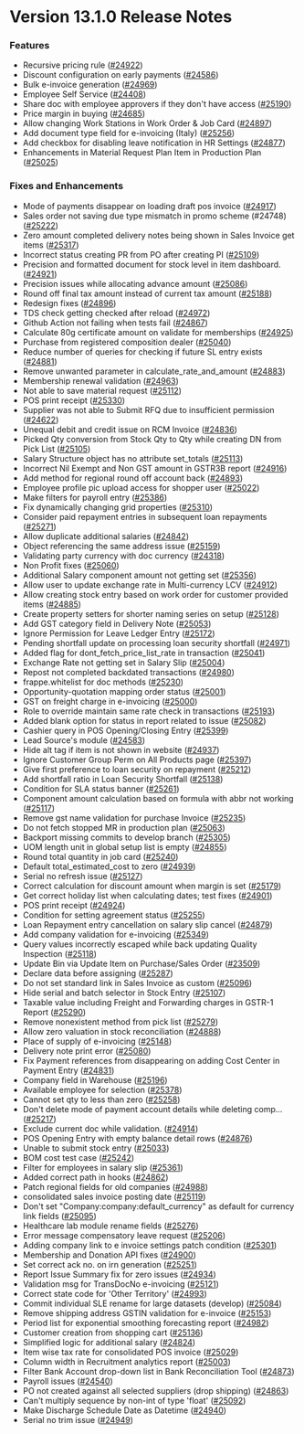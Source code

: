 # Version 13.1.0 Release Notes

### Features

- Recursive pricing rule ([#24922](https://github.com/sparrownova/Shopper/pull/24922))
- Discount configuration on early payments ([#24586](https://github.com/sparrownova/Shopper/pull/24586))
- Bulk e-invoice generation ([#24969](https://github.com/sparrownova/Shopper/pull/24969))
- Employee Self Service ([#24408](https://github.com/sparrownova/Shopper/pull/24408))
- Share doc with employee approvers if they don't have access ([#25190](https://github.com/sparrownova/Shopper/pull/25190))
- Price margin in buying ([#24685](https://github.com/sparrownova/Shopper/pull/24685))
- Allow changing Work Stations in Work Order & Job Card ([#24897](https://github.com/sparrownova/Shopper/pull/24897))
- Add document type field for e-invoicing (Italy) ([#25256](https://github.com/sparrownova/Shopper/pull/25256))
- Add checkbox for disabling leave notification in HR Settings ([#24877](https://github.com/sparrownova/Shopper/pull/24877))
- Enhancements in Material Request Plan Item in Production Plan ([#25025](https://github.com/sparrownova/Shopper/pull/25025))


### Fixes and Enhancements
- Mode of payments disappear on loading draft pos invoice ([#24917](https://github.com/sparrownova/Shopper/pull/24917))
- Sales order not saving due type mismatch in promo scheme (#24748) ([#25222](https://github.com/sparrownova/Shopper/pull/25222))
- Zero amount completed delivery notes being shown in Sales Invoice get items ([#25317](https://github.com/sparrownova/Shopper/pull/25317))
- Incorrect status creating PR from PO after creating PI ([#25109](https://github.com/sparrownova/Shopper/pull/25109))
- Precision and formatted document for stock level in item dashboard. ([#24921](https://github.com/sparrownova/Shopper/pull/24921))
- Precision issues while allocating advance amount ([#25086](https://github.com/sparrownova/Shopper/pull/25086))
- Round off final tax amount instead of current tax amount ([#25188](https://github.com/sparrownova/Shopper/pull/25188))
- Redesign fixes ([#24896](https://github.com/sparrownova/Shopper/pull/24896))
- TDS check getting checked after reload ([#24972](https://github.com/sparrownova/Shopper/pull/24972))
- Github Action not failing when tests fail ([#24867](https://github.com/sparrownova/Shopper/pull/24867))
- Calculate 80g certificate amount on validate for memberships ([#24925](https://github.com/sparrownova/Shopper/pull/24925))
- Purchase from registered composition dealer ([#25040](https://github.com/sparrownova/Shopper/pull/25040))
- Reduce number of queries for checking if future SL entry exists ([#24881](https://github.com/sparrownova/Shopper/pull/24881))
- Remove unwanted parameter in calculate_rate_and_amount ([#24883](https://github.com/sparrownova/Shopper/pull/24883))
- Membership renewal validation ([#24963](https://github.com/sparrownova/Shopper/pull/24963))
- Not able to save material request ([#25112](https://github.com/sparrownova/Shopper/pull/25112))
- POS print receipt ([#25330](https://github.com/sparrownova/Shopper/pull/25330))
- Supplier was not able to Submit RFQ due to insufficient permission ([#24622](https://github.com/sparrownova/Shopper/pull/24622))
- Unequal debit and credit issue on RCM Invoice ([#24836](https://github.com/sparrownova/Shopper/pull/24836))
- Picked Qty conversion from Stock Qty to Qty while creating DN from Pick List ([#25105](https://github.com/sparrownova/Shopper/pull/25105))
- Salary Structure object has no attribute set_totals ([#25113](https://github.com/sparrownova/Shopper/pull/25113))
- Incorrect Nil Exempt and Non GST amount in GSTR3B report ([#24916](https://github.com/sparrownova/Shopper/pull/24916))
- Add method for regional round off account back ([#24893](https://github.com/sparrownova/Shopper/pull/24893))
- Employee profile pic upload access for shopper user ([#25022](https://github.com/sparrownova/Shopper/pull/25022))
- Make filters for payroll entry ([#25386](https://github.com/sparrownova/Shopper/pull/25386))
- Fix dynamically changing grid properties ([#25310](https://github.com/sparrownova/Shopper/pull/25310))
- Consider paid repayment entries in subsequent loan repayments ([#25271](https://github.com/sparrownova/Shopper/pull/25271))
- Allow duplicate additional salaries ([#24842](https://github.com/sparrownova/Shopper/pull/24842))
- Object referencing the same address issue ([#25159](https://github.com/sparrownova/Shopper/pull/25159))
- Validating party currency with doc currency ([#24318](https://github.com/sparrownova/Shopper/pull/24318))
- Non Profit fixes ([#25060](https://github.com/sparrownova/Shopper/pull/25060))
- Additional Salary component amount not getting set ([#25356](https://github.com/sparrownova/Shopper/pull/25356))
- Allow user to update exchange rate in Multi-currency LCV ([#24912](https://github.com/sparrownova/Shopper/pull/24912))
- Allow creating stock entry based on work order for customer provided items ([#24885](https://github.com/sparrownova/Shopper/pull/24885))
- Create property setters for shorter naming series on setup ([#25128](https://github.com/sparrownova/Shopper/pull/25128))
- Add GST category field in Delivery Note ([#25053](https://github.com/sparrownova/Shopper/pull/25053))
- Ignore Permission for Leave Ledger Entry ([#25172](https://github.com/sparrownova/Shopper/pull/25172))
- Pending shortfall update  on processing loan security shortfall ([#24971](https://github.com/sparrownova/Shopper/pull/24971))
- Added flag for dont_fetch_price_list_rate in transaction ([#25041](https://github.com/sparrownova/Shopper/pull/25041))
- Exchange Rate not getting set in Salary Slip ([#25004](https://github.com/sparrownova/Shopper/pull/25004))
- Repost not completed backdated transactions ([#24980](https://github.com/sparrownova/Shopper/pull/24980))
- frappe.whitelist for doc methods ([#25230](https://github.com/sparrownova/Shopper/pull/25230))
- Opportunity-quotation mapping order status ([#25001](https://github.com/sparrownova/Shopper/pull/25001))
- GST on freight charge in e-invoicing ([#25000](https://github.com/sparrownova/Shopper/pull/25000))
- Role to override maintain same rate check in transactions ([#25193](https://github.com/sparrownova/Shopper/pull/25193))
- Added blank option for status in report related to issue ([#25082](https://github.com/sparrownova/Shopper/pull/25082))
- Cashier query in POS Opening/Closing Entry ([#25399](https://github.com/sparrownova/Shopper/pull/25399))
- Lead Source's module ([#24583](https://github.com/sparrownova/Shopper/pull/24583))
- Hide alt tag if item is not shown in website ([#24937](https://github.com/sparrownova/Shopper/pull/24937))
- Ignore Customer Group Perm on All Products page ([#25397](https://github.com/sparrownova/Shopper/pull/25397))
- Give first preference to loan security on repayment ([#25212](https://github.com/sparrownova/Shopper/pull/25212))
- Add shortfall ratio in Loan Security Shortfall ([#25138](https://github.com/sparrownova/Shopper/pull/25138))
- Condition for SLA status banner ([#25261](https://github.com/sparrownova/Shopper/pull/25261))
- Component amount calculation based on formula with abbr not working ([#25117](https://github.com/sparrownova/Shopper/pull/25117))
- Remove gst name validation for purchase Invoice ([#25235](https://github.com/sparrownova/Shopper/pull/25235))
- Do not fetch stopped MR in production plan ([#25063](https://github.com/sparrownova/Shopper/pull/25063))
- Backport missing commits to develop branch ([#25305](https://github.com/sparrownova/Shopper/pull/25305))
- UOM length unit in global setup list is empty ([#24855](https://github.com/sparrownova/Shopper/pull/24855))
- Round total quantity in job card ([#25240](https://github.com/sparrownova/Shopper/pull/25240))
- Default total_estimated_cost to zero ([#24939](https://github.com/sparrownova/Shopper/pull/24939))
- Serial no refresh issue ([#25127](https://github.com/sparrownova/Shopper/pull/25127))
- Correct calculation for discount amount when margin is set ([#25179](https://github.com/sparrownova/Shopper/pull/25179))
- Get correct holiday list when calculating dates; test fixes ([#24901](https://github.com/sparrownova/Shopper/pull/24901))
- POS print receipt ([#24924](https://github.com/sparrownova/Shopper/pull/24924))
- Condition for setting agreement status ([#25255](https://github.com/sparrownova/Shopper/pull/25255))
- Loan Repayment entry cancellation on salary slip cancel ([#24879](https://github.com/sparrownova/Shopper/pull/24879))
- Add company validation for e-invoicing ([#25349](https://github.com/sparrownova/Shopper/pull/25349))
- Query values incorrectly escaped while back updating Quality Inspection ([#25118](https://github.com/sparrownova/Shopper/pull/25118))
- Update Bin via Update Item on Purchase/Sales Order  ([#23509](https://github.com/sparrownova/Shopper/pull/23509))
- Declare data before assigning ([#25287](https://github.com/sparrownova/Shopper/pull/25287))
- Do not set standard link in Sales Invoice as custom ([#25096](https://github.com/sparrownova/Shopper/pull/25096))
- Hide serial and batch selector in Stock Entry ([#25107](https://github.com/sparrownova/Shopper/pull/25107))
- Taxable value including Freight and Forwarding charges in GSTR-1 Report ([#25290](https://github.com/sparrownova/Shopper/pull/25290))
- Remove nonexistent method from pick list ([#25279](https://github.com/sparrownova/Shopper/pull/25279))
- Allow zero valuation in stock reconciliation ([#24888](https://github.com/sparrownova/Shopper/pull/24888))
- Place of supply of e-invoicing ([#25148](https://github.com/sparrownova/Shopper/pull/25148))
- Delivery note print error ([#25080](https://github.com/sparrownova/Shopper/pull/25080))
- Fix Payment references from disappearing on adding Cost Center in Payment Entry ([#24831](https://github.com/sparrownova/Shopper/pull/24831))
- Company field in Warehouse ([#25196](https://github.com/sparrownova/Shopper/pull/25196))
- Available employee for selection ([#25378](https://github.com/sparrownova/Shopper/pull/25378))
- Cannot set qty to less than zero ([#25258](https://github.com/sparrownova/Shopper/pull/25258))
- Don't delete mode of payment account details while deleting comp… ([#25217](https://github.com/sparrownova/Shopper/pull/25217))
- Exclude current doc while validation. ([#24914](https://github.com/sparrownova/Shopper/pull/24914))
- POS Opening Entry with empty balance detail rows ([#24876](https://github.com/sparrownova/Shopper/pull/24876))
- Unable to submit stock entry ([#25033](https://github.com/sparrownova/Shopper/pull/25033))
- BOM cost test case ([#25242](https://github.com/sparrownova/Shopper/pull/25242))
- Filter for employees in salary slip ([#25361](https://github.com/sparrownova/Shopper/pull/25361))
- Added correct path in hooks ([#24862](https://github.com/sparrownova/Shopper/pull/24862))
- Patch regional fields for old companies ([#24988](https://github.com/sparrownova/Shopper/pull/24988))
- consolidated sales invoice posting date ([#25119](https://github.com/sparrownova/Shopper/pull/25119))
- Don't set "Company:company:default_currency" as default for currency link fields ([#25095](https://github.com/sparrownova/Shopper/pull/25095))
- Healthcare lab module rename fields ([#25276](https://github.com/sparrownova/Shopper/pull/25276))
- Error message compensatory leave request ([#25206](https://github.com/sparrownova/Shopper/pull/25206))
- Adding company link to e invoice settings patch condition ([#25301](https://github.com/sparrownova/Shopper/pull/25301))
- Membership and Donation API fixes ([#24900](https://github.com/sparrownova/Shopper/pull/24900))
- Set correct ack no. on irn generation ([#25251](https://github.com/sparrownova/Shopper/pull/25251))
- Report Issue Summary fix for zero issues ([#24934](https://github.com/sparrownova/Shopper/pull/24934))
- Validation msg for TransDocNo e-invoicing ([#25121](https://github.com/sparrownova/Shopper/pull/25121))
- Correct state code for 'Other Territory' ([#24993](https://github.com/sparrownova/Shopper/pull/24993))
- Commit individual SLE rename for large datasets (develop) ([#25084](https://github.com/sparrownova/Shopper/pull/25084))
- Remove shipping address GSTIN validation for e-invoice ([#25153](https://github.com/sparrownova/Shopper/pull/25153))
- Period list for exponential smoothing forecasting report ([#24982](https://github.com/sparrownova/Shopper/pull/24982))
- Customer creation from shopping cart ([#25136](https://github.com/sparrownova/Shopper/pull/25136))
- Simplified logic for additional salary ([#24824](https://github.com/sparrownova/Shopper/pull/24824))
- Item wise tax rate for consolidated POS invoice ([#25029](https://github.com/sparrownova/Shopper/pull/25029))
- Column width in Recruitment analytics report ([#25003](https://github.com/sparrownova/Shopper/pull/25003))
- Filter Bank Account drop-down list in Bank Reconciliation Tool ([#24873](https://github.com/sparrownova/Shopper/pull/24873))
- Payroll issues ([#24540](https://github.com/sparrownova/Shopper/pull/24540))
- PO not created against all selected suppliers (drop shipping) ([#24863](https://github.com/sparrownova/Shopper/pull/24863))
- Can't multiply sequence by non-int of type 'float' ([#25092](https://github.com/sparrownova/Shopper/pull/25092))
- Make Discharge Schedule Date as Datetime ([#24940](https://github.com/sparrownova/Shopper/pull/24940))
- Serial no trim issue ([#24949](https://github.com/sparrownova/Shopper/pull/24949))
